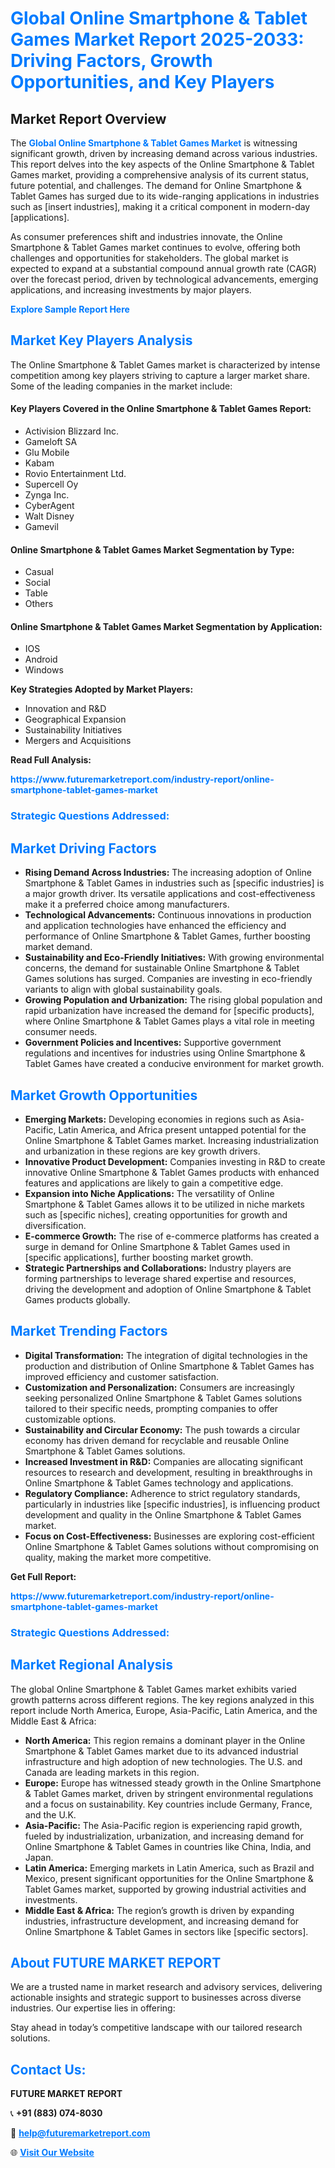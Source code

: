 <h1 style="color: #007BFF;">Global Online Smartphone & Tablet Games Market Report 2025-2033: Driving Factors, Growth Opportunities, and Key Players</h1>

<section id="overview">
<h2>Market Report Overview</h2>
<p>The <a href="https://www.futuremarketreport.com/industry-report/online-smartphone-tablet-games-market" style="color: #007BFF; text-decoration: none;"><strong>Global Online Smartphone & Tablet Games Market</strong></a> is witnessing significant growth, driven by increasing demand across various industries. This report delves into the key aspects of the Online Smartphone & Tablet Games market, providing a comprehensive analysis of its current status, future potential, and challenges. The demand for Online Smartphone & Tablet Games has surged due to its wide-ranging applications in industries such as [insert industries], making it a critical component in modern-day [applications].</p>
<p>As consumer preferences shift and industries innovate, the Online Smartphone & Tablet Games market continues to evolve, offering both challenges and opportunities for stakeholders. The global market is expected to expand at a substantial compound annual growth rate (CAGR) over the forecast period, driven by technological advancements, emerging applications, and increasing investments by major players.</p>
</section>

<section id="overview">
<p><a href="https://www.futuremarketreport.com/request-sample/reportId=60723" style="color: #007BFF; text-decoration: none;"><strong>Explore Sample Report Here</strong></a></p>
</section>

<section id="key-players">
<h2 style="color: #007BFF;">Market Key Players Analysis</h2>
<p>The Online Smartphone & Tablet Games market is characterized by intense competition among key players striving to capture a larger market share. Some of the leading companies in the market include:</p>
<h4>Key Players Covered in the Online Smartphone & Tablet Games Report:</h4>
<ul><li>Activision Blizzard Inc.</li><li>Gameloft SA</li><li>Glu Mobile</li><li>Kabam</li><li>Rovio Entertainment Ltd.</li><li>Supercell Oy</li><li>Zynga Inc.</li><li>CyberAgent</li><li>Walt Disney</li><li>Gamevil</li></ul>
<h4>Online Smartphone & Tablet Games Market Segmentation by Type:</h4>
<ul><li>Casual</li><li>Social</li><li>Table</li><li>Others</li></ul>

<h4>Online Smartphone & Tablet Games Market Segmentation by Application:</h4>
<ul><li>IOS</li><li>Android</li><li>Windows</li></ul>
<p><strong>Key Strategies Adopted by Market Players:</strong></p>
<ul>
<li>Innovation and R&D</li>
<li>Geographical Expansion</li>
<li>Sustainability Initiatives</li>
<li>Mergers and Acquisitions</li>
</ul>
</section>

<section>
<p><strong>Read Full Analysis: </strong></p><a href="https://www.futuremarketreport.com/industry-report/online-smartphone-tablet-games-market" style="color: #007BFF; text-decoration: none;"><strong>https://www.futuremarketreport.com/industry-report/online-smartphone-tablet-games-market</strong></a>
<h3 style="color: #007BFF;">Strategic Questions Addressed:</h3>
</section>

<section id="driving-factors">
<h2 style="color: #007BFF;">Market Driving Factors</h2>
<ul>
<li><strong>Rising Demand Across Industries:</strong> The increasing adoption of Online Smartphone & Tablet Games in industries such as [specific industries] is a major growth driver. Its versatile applications and cost-effectiveness make it a preferred choice among manufacturers.</li>
<li><strong>Technological Advancements:</strong> Continuous innovations in production and application technologies have enhanced the efficiency and performance of Online Smartphone & Tablet Games, further boosting market demand.</li>
<li><strong>Sustainability and Eco-Friendly Initiatives:</strong> With growing environmental concerns, the demand for sustainable Online Smartphone & Tablet Games solutions has surged. Companies are investing in eco-friendly variants to align with global sustainability goals.</li>
<li><strong>Growing Population and Urbanization:</strong> The rising global population and rapid urbanization have increased the demand for [specific products], where Online Smartphone & Tablet Games plays a vital role in meeting consumer needs.</li>
<li><strong>Government Policies and Incentives:</strong> Supportive government regulations and incentives for industries using Online Smartphone & Tablet Games have created a conducive environment for market growth.</li>
</ul>
</section>

<section id="growth-opportunities">
<h2 style="color: #007BFF;">Market Growth Opportunities</h2>
<ul>
<li><strong>Emerging Markets:</strong> Developing economies in regions such as Asia-Pacific, Latin America, and Africa present untapped potential for the Online Smartphone & Tablet Games market. Increasing industrialization and urbanization in these regions are key growth drivers.</li>
<li><strong>Innovative Product Development:</strong> Companies investing in R&D to create innovative Online Smartphone & Tablet Games products with enhanced features and applications are likely to gain a competitive edge.</li>
<li><strong>Expansion into Niche Applications:</strong> The versatility of Online Smartphone & Tablet Games allows it to be utilized in niche markets such as [specific niches], creating opportunities for growth and diversification.</li>
<li><strong>E-commerce Growth:</strong> The rise of e-commerce platforms has created a surge in demand for Online Smartphone & Tablet Games used in [specific applications], further boosting market growth.</li>
<li><strong>Strategic Partnerships and Collaborations:</strong> Industry players are forming partnerships to leverage shared expertise and resources, driving the development and adoption of Online Smartphone & Tablet Games products globally.</li>
</ul>
</section>

<section id="trending-factors">
<h2 style="color: #007BFF;">Market Trending Factors</h2>
<ul>
<li><strong>Digital Transformation:</strong> The integration of digital technologies in the production and distribution of Online Smartphone & Tablet Games has improved efficiency and customer satisfaction.</li>
<li><strong>Customization and Personalization:</strong> Consumers are increasingly seeking personalized Online Smartphone & Tablet Games solutions tailored to their specific needs, prompting companies to offer customizable options.</li>
<li><strong>Sustainability and Circular Economy:</strong> The push towards a circular economy has driven demand for recyclable and reusable Online Smartphone & Tablet Games solutions.</li>
<li><strong>Increased Investment in R&D:</strong> Companies are allocating significant resources to research and development, resulting in breakthroughs in Online Smartphone & Tablet Games technology and applications.</li>
<li><strong>Regulatory Compliance:</strong> Adherence to strict regulatory standards, particularly in industries like [specific industries], is influencing product development and quality in the Online Smartphone & Tablet Games market.</li>
<li><strong>Focus on Cost-Effectiveness:</strong> Businesses are exploring cost-efficient Online Smartphone & Tablet Games solutions without compromising on quality, making the market more competitive.</li>
</ul>
</section>

<section>
<p><strong>Get Full Report: </strong></p><a href="https://www.futuremarketreport.com/industry-report/online-smartphone-tablet-games-market" style="color: #007BFF; text-decoration: none;"><strong>https://www.futuremarketreport.com/industry-report/online-smartphone-tablet-games-market</strong></a>
<h3 style="color: #007BFF;">Strategic Questions Addressed:</h3>
</section>


<section id="regional-analysis">
<h2 style="color: #007BFF;">Market Regional Analysis</h2>
<p>The global Online Smartphone & Tablet Games market exhibits varied growth patterns across different regions. The key regions analyzed in this report include North America, Europe, Asia-Pacific, Latin America, and the Middle East & Africa:</p>
<ul>
<li><strong>North America:</strong> This region remains a dominant player in the Online Smartphone & Tablet Games market due to its advanced industrial infrastructure and high adoption of new technologies. The U.S. and Canada are leading markets in this region.</li>
<li><strong>Europe:</strong> Europe has witnessed steady growth in the Online Smartphone & Tablet Games market, driven by stringent environmental regulations and a focus on sustainability. Key countries include Germany, France, and the U.K.</li>
<li><strong>Asia-Pacific:</strong> The Asia-Pacific region is experiencing rapid growth, fueled by industrialization, urbanization, and increasing demand for Online Smartphone & Tablet Games in countries like China, India, and Japan.</li>
<li><strong>Latin America:</strong> Emerging markets in Latin America, such as Brazil and Mexico, present significant opportunities for the Online Smartphone & Tablet Games market, supported by growing industrial activities and investments.</li>
<li><strong>Middle East & Africa:</strong> The region’s growth is driven by expanding industries, infrastructure development, and increasing demand for Online Smartphone & Tablet Games in sectors like [specific sectors].</li>
</ul>
</section>

<footer>
<h2 style="color: #007BFF;">About FUTURE MARKET REPORT</h2>
<p>We are a trusted name in market research and advisory services, delivering actionable insights and strategic support to businesses across diverse industries. Our expertise lies in offering:</p>

<p>Stay ahead in today’s competitive landscape with our tailored research solutions.</p>

<h2 style="color: #007BFF;">Contact Us:</h2>
<p><strong>FUTURE MARKET REPORT</strong></p>
<p>📞 <strong>+91 (883) 074-8030</strong></p>
<p>📧 <strong><a href="mailto:help@futuremarketreport.com" style="color: #007BFF;">help@futuremarketreport.com</a></strong></p>
<p>🌐 <strong><a href="https://www.futuremarketreport.com/" style="color: #007BFF;">Visit Our Website</a></strong></p>
</footer>